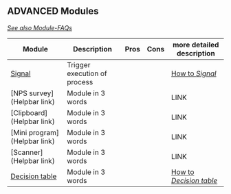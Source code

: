 ## ADVANCED Modules                                                                   

*[See also Module-FAQs](/faq/modules.md)*

| Module                                                  | Description                                        | Pros       | Cons       | more detailed description |
| ------------------------------------------------------- | -------------------------------------------------- | ---------- |----------- | ------------------------- 
| [Signal](../../../../../welcome/blob/staging/help/processes/process/subprocesses/signal.md) | Trigger execution of process                       |            |            |[How to *Signal*](/advanced/modules/signal.md) |
| [NPS survey](Helpbar link)                                    | Module in 3 words                                  |            |            |           LINK        |
| [Clipboard](Helpbar link)                                    | Module in 3 words                                  |            |            |           LINK        |
| [Mini program](Helpbar link)                                    | Module in 3 words                                  |            |            |           LINK        |
| [Scanner](Helpbar link)                                    | Module in 3 words                                  |            |            |           LINK        |
| [Decision table](../../../../../welcome/blob/staging/help/processes/process/subprocesses/dmn.md)                                    | Module in 3 words                                  |            |            |           [How to *Decision table*](/advanced/modules/dmn.md)        |


